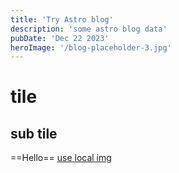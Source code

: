 ```yaml
---
title: 'Try Astro blog'
description: 'some astro blog data'
pubDate: 'Dec 22 2023'
heroImage: '/blog-placeholder-3.jpg'
---
```


# tile 
## sub tile

==Hello==
[use local img](/blog-placeholder-3.jpg)
